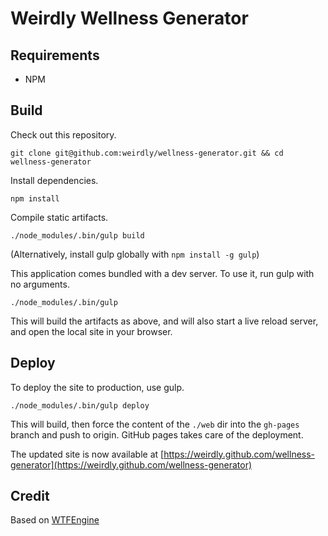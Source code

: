 # Weirdly Wellness Generator

## Requirements

- NPM

## Build

Check out this repository.

`git clone git@github.com:weirdly/wellness-generator.git && cd wellness-generator`

Install dependencies.

`npm install`

Compile static artifacts.

`./node_modules/.bin/gulp build`

(Alternatively, install gulp globally with `npm install -g gulp`)

This application comes bundled with a dev server. To use it, run gulp with no arguments.

`./node_modules/.bin/gulp`

This will build the artifacts as above, and will also start a live reload server, and open the local site in your browser.

## Deploy

To deploy the site to production, use gulp.

`./node_modules/.bin/gulp deploy`

This will build, then force the content of the `./web` dir into the `gh-pages` branch and push to origin.
GitHub pages takes care of the deployment.

The updated site is now available at [https://weirdly.github.com/wellness-generator](https://weirdly.github.com/wellness-generator)

## Credit

Based on [WTFEngine](https://github.com/soulwire/WTFEngine)
